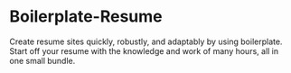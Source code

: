 # Boilerplate-Resume
Create resume sites quickly, robustly, and adaptably by using boilerplate. Start off your resume with the knowledge and work of many hours, all in one small bundle.
